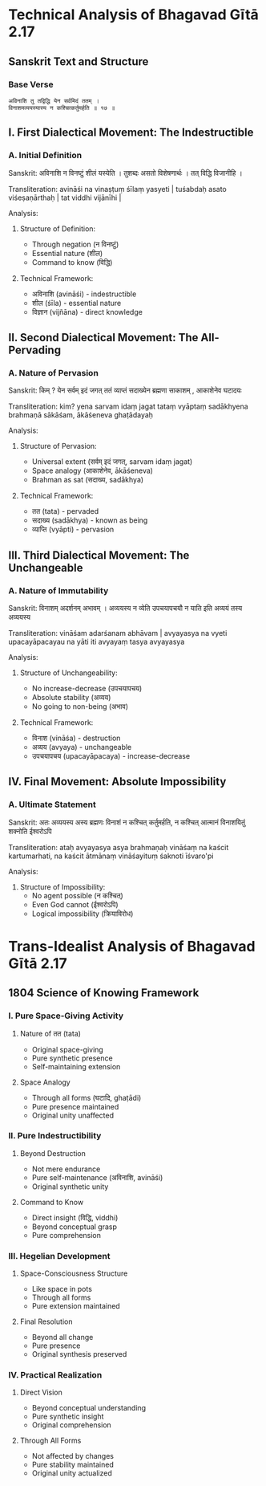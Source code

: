 # Technical Analysis of Bhagavad Gītā 2.17

## Sanskrit Text and Structure

### Base Verse
```sanskrit
अविनाशि तु तद्विद्धि येन सर्वमिदं ततम् ।
विनाशमव्ययस्यास्य न कश्चित्कर्तुमर्हति ॥ १७ ॥
```

## I. First Dialectical Movement: The Indestructible

### A. Initial Definition
Sanskrit:
अविनाशि न विनष्टुं शीलं यस्येति । तुशब्दः असतो विशेषणार्थः । तत् विद्धि विजानीहि ।

Transliteration:
avināśi na vinaṣṭuṃ śīlaṃ yasyeti | tuśabdaḥ asato viśeṣaṇārthaḥ | tat viddhi vijānīhi |

Analysis:
1. Structure of Definition:
   - Through negation (न विनष्टुं)
   - Essential nature (शील)
   - Command to know (विद्धि)

2. Technical Framework:
   - अविनाशि (avināśi) - indestructible
   - शील (śīla) - essential nature
   - विज्ञान (vijñāna) - direct knowledge

## II. Second Dialectical Movement: The All-Pervading

### A. Nature of Pervasion
Sanskrit:
किम् ? येन सर्वम् इदं जगत् ततं व्याप्तं सदाख्येन ब्रह्मणा साकाशम् , आकाशेनेव घटादयः

Transliteration:
kim? yena sarvam idaṃ jagat tataṃ vyāptaṃ sadākhyena brahmaṇā sākāśam, ākāśeneva ghaṭādayaḥ

Analysis:
1. Structure of Pervasion:
   - Universal extent (सर्वम् इदं जगत्, sarvam idaṃ jagat)
   - Space analogy (आकाशेनेव, ākāśeneva)
   - Brahman as sat (सदाख्य, sadākhya)

2. Technical Framework:
   - तत (tata) - pervaded
   - सदाख्य (sadākhya) - known as being
   - व्याप्ति (vyāpti) - pervasion

## III. Third Dialectical Movement: The Unchangeable

### A. Nature of Immutability
Sanskrit:
विनाशम् अदर्शनम् अभावम् । अव्ययस्य न व्येति उपचयापचयौ न याति इति अव्ययं तस्य अव्ययस्य

Transliteration:
vināśam adarśanam abhāvam | avyayasya na vyeti upacayāpacayau na yāti iti avyayaṃ tasya avyayasya

Analysis:
1. Structure of Unchangeability:
   - No increase-decrease (उपचयापचय)
   - Absolute stability (अव्यय)
   - No going to non-being (अभाव)

2. Technical Framework:
   - विनाश (vināśa) - destruction
   - अव्यय (avyaya) - unchangeable
   - उपचयापचय (upacayāpacaya) - increase-decrease

## IV. Final Movement: Absolute Impossibility

### A. Ultimate Statement
Sanskrit:
अतः अव्ययस्य अस्य ब्रह्मणः विनाशं न कश्चित् कर्तुमर्हति, न कश्चित् आत्मानं विनाशयितुं शक्नोति ईश्वरोऽपि

Transliteration:
ataḥ avyayasya asya brahmaṇaḥ vināśaṃ na kaścit kartumarhati, na kaścit ātmānaṃ vināśayituṃ śaknoti īśvaro'pi

Analysis:
1. Structure of Impossibility:
   - No agent possible (न कश्चित्)
   - Even God cannot (ईश्वरोऽपि)
   - Logical impossibility (क्रियाविरोध)
# Trans-Idealist Analysis of Bhagavad Gītā 2.17

## 1804 Science of Knowing Framework

### I. Pure Space-Giving Activity

1. Nature of तत (tata)
   - Original space-giving
   - Pure synthetic presence
   - Self-maintaining extension

2. Space Analogy
   - Through all forms (घटादि, ghaṭādi)
   - Pure presence maintained
   - Original unity unaffected

### II. Pure Indestructibility

1. Beyond Destruction
   - Not mere endurance
   - Pure self-maintenance (अविनाशि, avināśi)
   - Original synthetic unity

2. Command to Know
   - Direct insight (विद्धि, viddhi)
   - Beyond conceptual grasp
   - Pure comprehension

### III. Hegelian Development

1. Space-Consciousness Structure
   - Like space in pots
   - Through all forms
   - Pure extension maintained

2. Final Resolution
   - Beyond all change
   - Pure presence
   - Original synthesis preserved

### IV. Practical Realization

1. Direct Vision
   - Beyond conceptual understanding
   - Pure synthetic insight
   - Original comprehension

2. Through All Forms
   - Not affected by changes
   - Pure stability maintained
   - Original unity actualized
